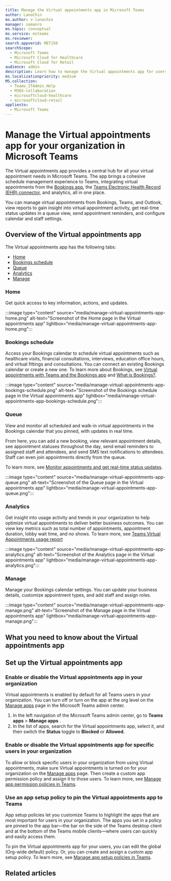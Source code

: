 ```yaml
---
title: Manage the Virtual appointments app in Microsoft Teams
author: LanaChin
ms.author: v-lanachin
manager: samanro
ms.topic: conceptual
ms.service: msteams
ms.reviewer: 
search.appverid: MET150
searchScope:
  - Microsoft Teams
  - Microsoft Cloud for Healthcare
  - Microsoft Cloud for Retail
audience: admin
description: Learn how to manage the Virtual appointments app for users in your organization.
ms.localizationpriority: medium
MS.collection: 
  - Teams_ITAdmin_Help
  - M365-collaboration
  - microsoftcloud-healthcare
  - microsoftcloud-retail
appliesto: 
  - Microsoft Teams
---
```


# Manage the Virtual appointments app for your organization in Microsoft Teams

The Virtual appointments app provides a central hub for all your virtual appointment needs in Microsoft Teams. The app brings a cohesive schedule management experience to Teams, integrating virtual appointments from the [Bookings app](https://support.microsoft.com/office/what-is-bookings-42d4e852-8e99-4d8f-9b70-d7fc93973cb5), the [Teams Electronic Health Record (EHR) connector](expand-teams-across-your-org/healthcare/teams-in-hc.md#virtual-appointments-and-electronic-healthcare-record-ehr-integration), and analytics, all in one place.

You can manage virtual appointments from Bookings, Teams, and Outlook, view reports to gain insight into virtual appointment activity, get real-time status updates in a queue view, send appointment reminders, and configure calendar and staff settings.

## Overview of the Virtual appointments app

The Virtual appointments app has the following tabs:

- [Home](#home)
- [Bookings schedule](#bookings-schedule)
- [Queue](#queue)
- [Analytics](#analytics)
- [Manage](#manage)

### Home

Get quick access to key information, actions, and updates.

:::image type="content" source="media/manage-virtual-appointments-app-home.png" alt-text="Screenshot of the Home page in the Virtual appointments app" lightbox="media/manage-virtual-appointments-app-home.png":::

### Bookings schedule

Access your Bookings calendar to schedule virtual appointments such as healthcare visits, financial consultations, interviews, education office hours, and virtual fittings and consultations. You can connect an existing Bookings calendar or create a new one. To learn more about Bookings, see [Virtual appointments with Teams and the Bookings app](expand-teams-across-your-org/bookings-virtual-visits.md) and [What is Bookings?](https://support.microsoft.com/office/what-is-bookings-42d4e852-8e99-4d8f-9b70-d7fc93973cb5).

:::image type="content" source="media/manage-virtual-appointments-app-bookings-schedule.png" alt-text="Screenshot of the Bookings schedule page in the Virtual appointments app" lightbox="media/manage-virtual-appointments-app-bookings-schedule.png":::

### Queue

View and monitor all scheduled and walk-in virtual appointments in the Bookings calendar that you pinned, with updates in real time.

From here, you can add a new booking, view relevant appointment details, see appointment statuses throughout the day, send email reminders to assigned staff and attendees, and send SMS text notifications to attendees. Staff can even join appointments directly from the queue.

To learn more, see [Monitor appointments and get real-time status updates](expand-teams-across-your-org/bookings-virtual-visits.md#monitor-appointments-and-get-real-time-status-updates).

:::image type="content" source="media/manage-virtual-appointments-app-queue.png" alt-text="Screenshot of the Queue page in the Virtual appointments app" lightbox="media/manage-virtual-appointments-app-queue.png":::

### Analytics

Get insight into usage activity and trends in your organization to help optimize virtual appointments to deliver better business outcomes. You can view key metrics such as total number of appointments, appointment duration, lobby wait time, and no shows. To learn more, see [Teams Virtual Appointments usage report](teams-analytics-and-reports/virtual-visits-usage-report.md)

:::image type="content" source="media/manage-virtual-appointments-app-analytics.png" alt-text="Screenshot of the Analytics page in the Virtual appointments app" lightbox="media/manage-virtual-appointments-app-analytics.png":::

### Manage

Manage your Bookings calendar settings. You can update your business details, customize appointment types, and add staff and assign roles.

:::image type="content" source="media/manage-virtual-appointments-app-manage.png" alt-text="Screenshot of the Manage page in the Virtual appointments app" lightbox="media/manage-virtual-appointments-app-manage.png":::

## What you need to know about the Virtual appointments app



## Set up the Virtual appointments app

### Enable or disable the Virtual appointments app in your organization

Virtual appointments is enabled by default for all Teams users in your organization. You can turn off or turn on the app at the org level on the [Manage apps](manage-apps.md) page in the Microsoft Teams admin center.

1. In the left navigation of the Microsoft Teams admin center, go to **Teams apps** > **Manage apps** .
2. In the list of apps, search for the Virtual appointments app, select it, and then switch the **Status** toggle to **Blocked** or **Allowed**.

### Enable or disable the Virtual appointments app for specific users in your organization

To allow or block specific users in your organization from using Virtual appointments, make sure Virtual appointments is turned on for your organization on the [Manage apps](manage-apps.md) page. Then create a custom app permission policy and assign it to those users. To learn more, see [Manage app permission policies in Teams](teams-app-permission-policies.md).

### Use an app setup policy to pin the Virtual appointments app to Teams

App setup policies let you customize Teams to highlight the apps that are most important for users in your organization. The apps you set in a policy are pinned to the app bar—the bar on the side of the Teams desktop client and at the bottom of the Teams mobile clients—where users can quickly and easily access them.

To pin the Virtual appointments app for your users, you can edit the global (Org-wide default) policy. Or, you can create and assign a custom app setup policy. To learn more, see [Manage app setup policies in Teams](teams-app-setup-policies.md).

## Related articles